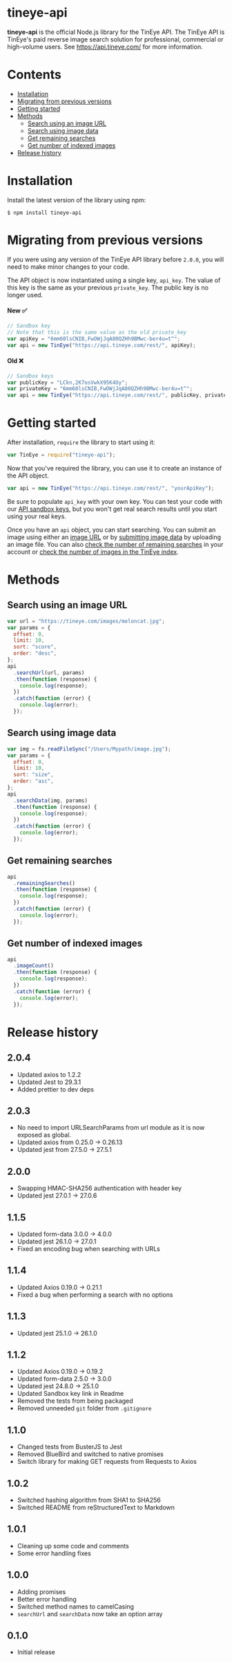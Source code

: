 # tineye-api

**tineye-api** is the official Node.js library for the TinEye API. The TinEye API
is TinEye's paid reverse image search solution for professional, commercial or high-volume users.
See <https://api.tineye.com/> for more information.

# Contents

- [ Installation ](#installation)
- [ Migrating from previous versions ](#migrating-from-previous-versions)
- [ Getting started ](#getting-started)
- [ Methods ](#methods)
  - [ Search using an image URL ](#search-using-an-image-url)
  - [ Search using image data ](#search-using-image-data)
  - [ Get remaining searches ](#get-remaining-searches)
  - [ Get number of indexed images ](#get-number-of-indexed-images)
- [ Release history ](#release-history)

# Installation

Install the latest version of the library using npm:

```shell
$ npm install tineye-api
```

# Migrating from previous versions

If you were using any version of the TinEye API library before `2.0.0`, you will need
to make minor changes to your code.

The API object is now instantiated using a single key, `api_key`. The value
of this key is the same as your previous `private_key`. The public key is no
longer used.

#### New ✅

```javascript
// Sandbox key
// Note that this is the same value as the old private_key
var apiKey = "6mm60lsCNIB,FwOWjJqA80QZHh9BMwc-ber4u=t^";
var api = new TinEye("https://api.tineye.com/rest/", apiKey);
```

#### Old ❌

```javascript
// Sandbox keys
var publicKey = "LCkn,2K7osVwkX95K4Oy";
var privateKey = "6mm60lsCNIB,FwOWjJqA80QZHh9BMwc-ber4u=t^";
var api = new TinEye("https://api.tineye.com/rest/", publicKey, privateKey);
```

# Getting started

After installation, `require` the library to start using it:

```javascript
var TinEye = require("tineye-api");
```

Now that you've required the library, you can use it to create an instance of the API object.

```javascript
var api = new TinEye("https://api.tineye.com/rest/", "yourApiKey");
```

Be sure to populate `api_key` with your own key. You can test your code
with our [API sandbox keys](https://services.tineye.com/developers/tineyeapi/sandbox), but
you won't get real search results until you start using your real keys.

Once you have an `api` object, you can start searching. You can submit an image using either an
[image URL](#search-using-an-image-url) or by [submitting image data](#search-using-image-data)
by uploading an image file. You can also [check the number of remaining searches](#get-remaining-searches)
in your account or [check the number of images in the TinEye index](#get-number-of-indexed-images).

# Methods

## Search using an image URL

```javascript
var url = "https://tineye.com/images/meloncat.jpg";
var params = {
  offset: 0,
  limit: 10,
  sort: "score",
  order: "desc",
};
api
  .searchUrl(url, params)
  .then(function (response) {
    console.log(response);
  })
  .catch(function (error) {
    console.log(error);
  });
```

## Search using image data

```javascript
var img = fs.readFileSync("/Users/Mypath/image.jpg");
var params = {
  offset: 0,
  limit: 10,
  sort: "size",
  order: "asc",
};
api
  .searchData(img, params)
  .then(function (response) {
    console.log(response);
  })
  .catch(function (error) {
    console.log(error);
  });
```

## Get remaining searches

```javascript
api
  .remainingSearches()
  .then(function (response) {
    console.log(response);
  })
  .catch(function (error) {
    console.log(error);
  });
```

## Get number of indexed images

```javascript
api
  .imageCount()
  .then(function (response) {
    console.log(response);
  })
  .catch(function (error) {
    console.log(error);
  });
```

# Release history

## 2.0.4
  - Updated axios to 1.2.2
  - Updated Jest to 29.3.1
  - Added prettier to dev deps

## 2.0.3
  - No need to import URLSearchParams from url module as it is now exposed as global.
  - Updated axios from 0.25.0 -> 0.26.13
  - Updated jest from 27.5.0 -> 27.5.1


## 2.0.0

- Swapping HMAC-SHA256 authentication with header key
- Updated jest 27.0.1 -> 27.0.6

## 1.1.5

- Updated form-data 3.0.0 -> 4.0.0
- Updated jest 26.1.0 -> 27.0.1
- Fixed an encoding bug when searching with URLs

## 1.1.4

- Updated Axios 0.19.0 -> 0.21.1
- Fixed a bug when performing a search with no options

## 1.1.3

- Updated jest 25.1.0 -> 26.1.0

## 1.1.2

- Updated Axios 0.19.0 -> 0.19.2
- Updated form-data 2.5.0 -> 3.0.0
- Updated jest 24.8.0 -> 25.1.0
- Updated Sandbox key link in Readme
- Removed the tests from being packaged
- Removed unneeded `git` folder from `.gitignore`

## 1.1.0

- Changed tests from BusterJS to Jest
- Removed BlueBird and switched to native promises
- Switch library for making GET requests from Requests to Axios

## 1.0.2

- Switched hashing algorithm from SHA1 to SHA256
- Switched README from reStructuredText to Markdown

## 1.0.1

- Cleaning up some code and comments
- Some error handling fixes

## 1.0.0

- Adding promises
- Better error handling
- Switched method names to camelCasing
- `searchUrl` and `searchData` now take an option array

## 0.1.0

- Initial release
